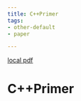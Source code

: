 ```yaml
---
title: C++Primer
tags:
- other-default
- paper

---
```


[local pdf](../../../pdfs/C%2B%2BPrimer-4th-cn.pdf)

# C++Primer
